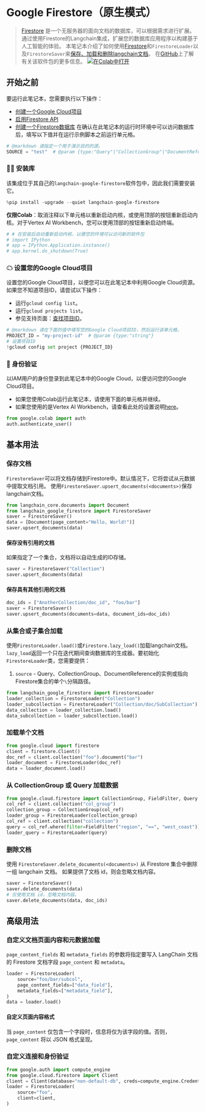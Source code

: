 # Google Firestore（原生模式）
> [Firestore](https://cloud.google.com/firestore) 是一个无服务器的面向文档的数据库，可以根据需求进行扩展。通过使用Firestore的Langchain集成，扩展您的数据库应用程序以构建基于人工智能的体验。
本笔记本介绍了如何使用[Firestore](https://cloud.google.com/firestore)和`FirestoreLoader`以及`FirestoreSaver`来[保存、加载和删除langchain文档](/docs/how_to#document-loaders)。
在[GitHub](https://github.com/googleapis/langchain-google-firestore-python/)上了解有关该软件包的更多信息。
[![在Colab中打开](https://colab.research.google.com/assets/colab-badge.svg)](https://colab.research.google.com/github/googleapis/langchain-google-firestore-python/blob/main/docs/document_loader.ipynb)
## 开始之前
要运行此笔记本，您需要执行以下操作：
- [创建一个Google Cloud项目](https://developers.google.com/workspace/guides/create-project)
- [启用Firestore API](https://console.cloud.google.com/flows/enableapi?apiid=firestore.googleapis.com)
- [创建一个Firestore数据库](https://cloud.google.com/firestore/docs/manage-databases)
在确认在此笔记本的运行时环境中可以访问数据库后，填写以下值并在运行示例脚本之前运行单元格。
```python
# @markdown 请指定一个用于演示目的的源。
SOURCE = "test"  # @param {type:"Query"|"CollectionGroup"|"DocumentReference"|"string"}
```
### 🦜🔗 安装库
该集成位于其自己的`langchain-google-firestore`软件包中，因此我们需要安装它。
```python
%pip install -upgrade --quiet langchain-google-firestore
```
**仅限Colab**：取消注释以下单元格以重新启动内核，或使用顶部的按钮重新启动内核。对于Vertex AI Workbench，您可以使用顶部的按钮重新启动终端。
```python
# # 在安装后自动重新启动内核，以便您的环境可以访问新的软件包
# import IPython
# app = IPython.Application.instance()
# app.kernel.do_shutdown(True)
```
### ☁ 设置您的Google Cloud项目
设置您的Google Cloud项目，以便您可以在此笔记本中利用Google Cloud资源。
如果您不知道项目ID，请尝试以下操作：
- 运行`gcloud config list`。
- 运行`gcloud projects list`。
- 参见支持页面：[查找项目ID](https://support.google.com/googleapi/answer/7014113)。
```python
# @markdown 请在下面的值中填写您的Google Cloud项目ID，然后运行该单元格。
PROJECT_ID = "my-project-id"  # @param {type:"string"}
# 设置项目ID
!gcloud config set project {PROJECT_ID}
```
### 🔐 身份验证
以IAM用户的身份登录到此笔记本中的Google Cloud，以便访问您的Google Cloud项目。
- 如果您使用Colab运行此笔记本，请使用下面的单元格并继续。
- 如果您使用的是Vertex AI Workbench，请查看此处的设置说明[here](https://github.com/GoogleCloudPlatform/generative-ai/tree/main/setup-env)。
```python
from google.colab import auth
auth.authenticate_user()
```
## 基本用法
### 保存文档
`FirestoreSaver`可以将文档存储到Firestore中。默认情况下，它将尝试从元数据中提取文档引用。
使用`FirestoreSaver.upsert_documents(<documents>)`保存langchain文档。
```python
from langchain_core.documents import Document
from langchain_google_firestore import FirestoreSaver
saver = FirestoreSaver()
data = [Document(page_content="Hello, World!")]
saver.upsert_documents(data)
```
#### 保存没有引用的文档
如果指定了一个集合，文档将以自动生成的ID存储。
```python
saver = FirestoreSaver("Collection")
saver.upsert_documents(data)
```
#### 保存具有其他引用的文档
```python
doc_ids = ["AnotherCollection/doc_id", "foo/bar"]
saver = FirestoreSaver()
saver.upsert_documents(documents=data, document_ids=doc_ids)
```
### 从集合或子集合加载
使用`FirestoreLoader.load()`或`Firestore.lazy_load()`加载langchain文档。`lazy_load`返回一个只在迭代期间查询数据库的生成器。要初始化`FirestoreLoader`类，您需要提供：
1. `source` - Query、CollectionGroup、DocumentReference的实例或指向Firestore集合的单个`\`分隔路径。
```python
from langchain_google_firestore import FirestoreLoader
loader_collection = FirestoreLoader("Collection")
loader_subcollection = FirestoreLoader("Collection/doc/SubCollection")
data_collection = loader_collection.load()
data_subcollection = loader_subcollection.load()
```
### 加载单个文档
```python
from google.cloud import firestore
client = firestore.Client()
doc_ref = client.collection("foo").document("bar")
loader_document = FirestoreLoader(doc_ref)
data = loader_document.load()
```
### 从 CollectionGroup 或 Query 加载数据
```python
from google.cloud.firestore import CollectionGroup, FieldFilter, Query
col_ref = client.collection("col_group")
collection_group = CollectionGroup(col_ref)
loader_group = FirestoreLoader(collection_group)
col_ref = client.collection("collection")
query = col_ref.where(filter=FieldFilter("region", "==", "west_coast"))
loader_query = FirestoreLoader(query)
```
### 删除文档
使用 `FirestoreSaver.delete_documents(<documents>)` 从 Firestore 集合中删除一组 langchain 文档。
如果提供了文档 id，则会忽略文档内容。
```python
saver = FirestoreSaver()
saver.delete_documents(data)
# 仅使用文档 id，忽略文档内容。
saver.delete_documents(data, doc_ids)
```
## 高级用法
### 自定义文档页面内容和元数据加载
`page_content_fields` 和 `metadata_fields` 的参数将指定要写入 LangChain 文档的 Firestore 文档字段 `page_content` 和 `metadata`。
```python
loader = FirestoreLoader(
    source="foo/bar/subcol",
    page_content_fields=["data_field"],
    metadata_fields=["metadata_field"],
)
data = loader.load()
```
#### 自定义页面内容格式
当 `page_content` 仅包含一个字段时，信息将仅为该字段的值。否则，`page_content` 将以 JSON 格式呈现。
### 自定义连接和身份验证
```python
from google.auth import compute_engine
from google.cloud.firestore import Client
client = Client(database="non-default-db", creds=compute_engine.Credentials())
loader = FirestoreLoader(
    source="foo",
    client=client,
)
```
```